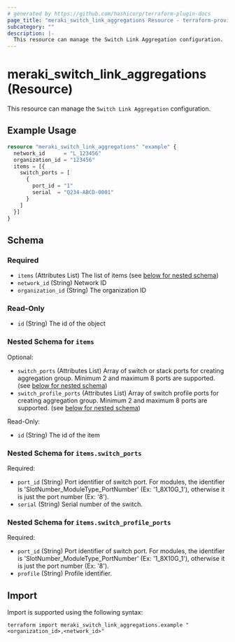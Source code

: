 ```yaml
---
# generated by https://github.com/hashicorp/terraform-plugin-docs
page_title: "meraki_switch_link_aggregations Resource - terraform-provider-meraki"
subcategory: ""
description: |-
  This resource can manage the Switch Link Aggregation configuration.
---
```


# meraki_switch_link_aggregations (Resource)

This resource can manage the `Switch Link Aggregation` configuration.

## Example Usage

```terraform
resource "meraki_switch_link_aggregations" "example" {
  network_id      = "L_123456"
  organization_id = "123456"
  items = [{
    switch_ports = [
      {
        port_id = "1"
        serial  = "Q234-ABCD-0001"
      }
    ]
  }]
}
```

<!-- schema generated by tfplugindocs -->
## Schema

### Required

- `items` (Attributes List) The list of items (see [below for nested schema](#nestedatt--items))
- `network_id` (String) Network ID
- `organization_id` (String) The organization ID

### Read-Only

- `id` (String) The id of the object

<a id="nestedatt--items"></a>
### Nested Schema for `items`

Optional:

- `switch_ports` (Attributes List) Array of switch or stack ports for creating aggregation group. Minimum 2 and maximum 8 ports are supported. (see [below for nested schema](#nestedatt--items--switch_ports))
- `switch_profile_ports` (Attributes List) Array of switch profile ports for creating aggregation group. Minimum 2 and maximum 8 ports are supported. (see [below for nested schema](#nestedatt--items--switch_profile_ports))

Read-Only:

- `id` (String) The id of the item

<a id="nestedatt--items--switch_ports"></a>
### Nested Schema for `items.switch_ports`

Required:

- `port_id` (String) Port identifier of switch port. For modules, the identifier is 'SlotNumber_ModuleType_PortNumber' (Ex: '1_8X10G_1'), otherwise it is just the port number (Ex: '8').
- `serial` (String) Serial number of the switch.


<a id="nestedatt--items--switch_profile_ports"></a>
### Nested Schema for `items.switch_profile_ports`

Required:

- `port_id` (String) Port identifier of switch port. For modules, the identifier is 'SlotNumber_ModuleType_PortNumber' (Ex: '1_8X10G_1'), otherwise it is just the port number (Ex: '8').
- `profile` (String) Profile identifier.

## Import

Import is supported using the following syntax:

```shell
terraform import meraki_switch_link_aggregations.example "<organization_id>,<network_id>"
```

